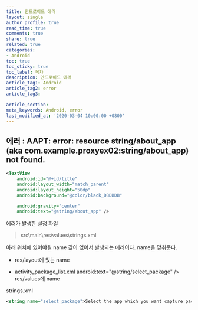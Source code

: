 ```yaml
---
title: 안드로이드 에러
layout: single
author_profile: true
read_time: true
comments: true
share: true
related: true
categories:
- Android
toc: true
toc_sticky: true
toc_label: 목차
description: 안드로이드 에러
article_tag1: Android
article_tag2: error
article_tag3: 

article_section:  
meta_keywords: Android, error
last_modified_at: '2020-03-04 10:00:00 +0800'
---
```


## 에러 : AAPT: error: resource string/about_app (aka com.example.proxyex02:string/about_app) not found.
 
 
```xml
<TextView
    android:id="@+id/title"
    android:layout_width="match_parent"
    android:layout_height="50dp"
    android:background="@color/black_DBDBDB"

    android:gravity="center"
    android:text="@string/about_app" />
```

에러가 발생한 설정 파일
> src\main\res\values\strings.xml

아래 위치에 있어야될 name 값이 없어서 발생되는 에러이다. name을 맞춰준다.

- res/layout에 있는 name

- activity_package_list.xml
android:text="@string/select_package" />
res/values에 name

strings.xml
```xml
<string name="select_package">Select the app which you want capture packet. </string>
```

